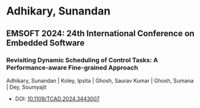 # Adhikary, Sunandan

## EMSOFT 2024: 24th International Conference on Embedded Software

### Revisiting Dynamic Scheduling of Control Tasks: A Performance-aware Fine-grained Approach
Adhikary, Sunandan | Koley, Ipsita | Ghosh, Saurav Kumar | Ghosh, Sumana | Dey, Soumyajit
* DOI: [10.1109/TCAD.2024.3443007](https://doi.org/10.1109/TCAD.2024.3443007)


